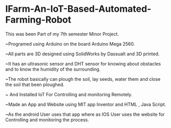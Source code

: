 # IFarm-An-IoT-Based-Automated-Farming-Robot

This was been Part of my 7th semester Minor Project.

~Programed using Arduino on the board Arduino Mega 2560.

~All parts are 3D designed using SolidWorks by Dassualt and 3D printed.

~It has an ultrasonic sensor and DHT sensor for knowing about obstacles and to know the humidity of the surrounding. 

~The robot basically can plough the soil, lay seeds, water them and close the soil that been ploughed.

~ And Installed IoT For Controlling and monitoring Remotely.

~Made an App and Website using MIT app Inventor and HTML , Java Script.

~As the android User uses that app where as IOS User uses the website for Controlling and monitoring the process.
